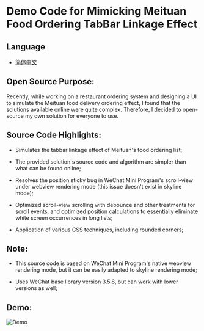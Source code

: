 # Demo Code for Mimicking Meituan Food Ordering TabBar Linkage Effect

## Language

- [简体中文](README.zh-CN.md)

## Open Source Purpose:

Recently, while working on a restaurant ordering system and designing a UI to simulate the Meituan food delivery ordering effect, I found that the solutions available online were quite complex. Therefore, I decided to open-source my own solution for everyone to use.

## Source Code Highlights:

- Simulates the tabbar linkage effect of Meituan's food ordering list;

- The provided solution's source code and algorithm are simpler than what can be found online;

- Resolves the position:sticky bug in WeChat Mini Program's scroll-view under webview rendering mode (this issue doesn't exist in skyline mode);

- Optimized scroll-view scrolling with debounce and other treatments for scroll events, and optimized position calculations to essentially eliminate white screen occurrences in long lists;

- Application of various CSS techniques, including rounded corners;

## Note:

- This source code is based on WeChat Mini Program's native webview rendering mode, but it can be easily adapted to skyline rendering mode;

- Uses WeChat base library version 3.5.8, but can work with lower versions as well;

## Demo:

![](./doc/demo.gif "Demo")
